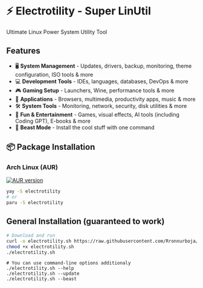 # ⚡ Electrotility - Super LinUtil

Ultimate Linux Power System Utility Tool

## Features

- 🖥️ **System Management** - Updates, drivers, backup, monitoring, theme configuration, ISO tools & more
- 💻 **Development Tools** - IDEs, languages, databases, DevOps & more
- 🎮 **Gaming Setup** - Launchers, Wine, performance tools & more
- 📱 **Applications** - Browsers, multimedia, productivity apps, music & more
- 🛠️ **System Tools** - Monitoring, network, security, disk utilities & more
- 🎉 **Fun & Entertainment** - Games, visual effects, AI tools (including Coding GPT), E-books & more
- 🐉 **Beast Mode** - Install the cool stuff with one command

## 📦 Package Installation

### Arch Linux (AUR)
[![AUR version](https://img.shields.io/aur/version/electrotility)](https://aur.archlinux.org/packages/electrotility)

```bash
yay -S electrotility
# or
paru -S electrotility
```

## General Installation (guaranteed to work)

```bash
# Download and run
curl -o electrotility.sh https://raw.githubusercontent.com/Rronnurboja/electrotility/main/electrotility.sh
chmod +x electrotility.sh
./electrotility.sh
```
```
# You can use command-line options additionaly
./electrotility.sh --help
./electrotility.sh --update
./electrotility.sh --beast
```
